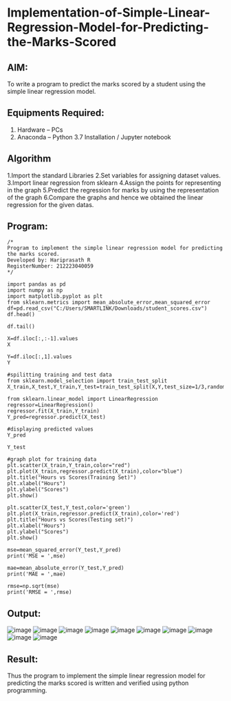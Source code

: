 # Implementation-of-Simple-Linear-Regression-Model-for-Predicting-the-Marks-Scored

## AIM:
To write a program to predict the marks scored by a student using the simple linear regression model.

## Equipments Required:
1. Hardware – PCs
2. Anaconda – Python 3.7 Installation / Jupyter notebook

## Algorithm
1.Import the standard Libraries
2.Set variables for assigning dataset values.
3.Import linear regression from sklearn
4.Assign the points for representing in the graph
5.Predict the regression for marks by using the representation of the graph
6.Compare the graphs and hence we obtained the linear regression for the given datas. 

## Program:
```
/*
Program to implement the simple linear regression model for predicting the marks scored.
Developed by: Hariprasath R
RegisterNumber: 212223040059
*/
```
```
import pandas as pd
import numpy as np
import matplotlib.pyplot as plt
from sklearn.metrics import mean_absolute_error,mean_squared_error
df=pd.read_csv("C:/Users/SMARTLINK/Downloads/student_scores.csv")
df.head()

df.tail()

X=df.iloc[:,:-1].values
X

Y=df.iloc[:,1].values
Y

#spilitting training and test data
from sklearn.model_selection import train_test_split
X_train,X_test,Y_train,Y_test=train_test_split(X,Y,test_size=1/3,random_state=0)

from sklearn.linear_model import LinearRegression
regressor=LinearRegression()
regressor.fit(X_train,Y_train)
Y_pred=regressor.predict(X_test)

#displaying predicted values
Y_pred

Y_test

#graph plot for training data
plt.scatter(X_train,Y_train,color="red")
plt.plot(X_train,regressor.predict(X_train),color="blue")
plt.title("Hours vs Scores(Training Set)")
plt.xlabel("Hours")
plt.ylabel("Scores")
plt.show()

plt.scatter(X_test,Y_test,color='green')
plt.plot(X_train,regressor.predict(X_train),color='red')
plt.title("Hours vs Scores(Testing set)")
plt.xlabel("Hours")
plt.ylabel("Scores")
plt.show()

mse=mean_squared_error(Y_test,Y_pred)
print('MSE = ',mse)

mae=mean_absolute_error(Y_test,Y_pred)
print('MAE = ',mae)

rmse=np.sqrt(mse)
print('RMSE = ',rmse)
```

## Output:
![image](https://github.com/user-attachments/assets/712d82d4-388e-48b1-834a-46c79d207da0)
![image](https://github.com/user-attachments/assets/bb4a5f66-bd38-4a81-840b-d75e240aa442)
![image](https://github.com/user-attachments/assets/b7c2ad4a-a70f-4a0c-abac-3ddfaf7c257c)
![image](https://github.com/user-attachments/assets/15431746-6d6d-4cb4-8b48-5ca75c155fa7)
![image](https://github.com/user-attachments/assets/0fb8888c-bba4-452d-8a85-c5b964ed2394)
![image](https://github.com/user-attachments/assets/a5afa76f-0117-4ff4-8e3e-f8c37ab779d6)
![image](https://github.com/user-attachments/assets/c64773ea-b5d7-45a1-a77b-48e5e9ae0fdd)
![image](https://github.com/user-attachments/assets/fa04c6ec-0a74-4364-a4ea-e2e8d01eb851)
![image](https://github.com/user-attachments/assets/97374d40-3691-499c-8ce7-fbccdb5a3d36)
![image](https://github.com/user-attachments/assets/5f309c86-569b-4c39-aa36-c3009f3fb7b5)



## Result:
Thus the program to implement the simple linear regression model for predicting the marks scored is written and verified using python programming.

